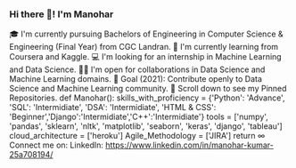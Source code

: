 ### Hi there 👋! I'm Manohar 

🎓 I'm currently pursuing Bachelors of Engineering in Computer Science & Engineering (Final Year) from CGC Landran.
🌱 I'm currently learning from Coursera and Kaggle.
💻 I'm looking for an internship in Machine Learning and Data Science.
🤝🏻 I'm open for collaborations in Data Science and Machine Learning domains.
🎯 Goal (2021): Contribute openly to Data Science and Machine Learning community.
📌 Scroll down to see my Pinned Repositories.
def Manohar():
  skills_with_proficiency = {'Python': 'Advance', 'SQL': 'Intermidiate', 'DSA': 'Intermidiate', 'HTML & CSS': 'Beginner','Django':'Intermidiate','C++':'Intermidiate'}
  tools = ['numpy', 'pandas', 'sklearn', 'nltk', 'matplotlib', 'seaborn', 'keras', 'django', 'tableau']
  cloud_architecture = ['heroku']
  Agile_Methodology = ['JIRA']
  return ∞
Connect me on:
LinkedIn: https://www.linkedin.com/in/manohar-kumar-25a708194/

<!--
**Manohar125643/Manohar125643** is a ✨ _special_ ✨ repository because its `README.md` (this file) appears on your GitHub profile.

Here are some ideas to get you started:

- 🔭 I’m currently working on ...
- 🌱 I’m currently learning ...
- 👯 I’m looking to collaborate on ...
- 🤔 I’m looking for help with ...
- 💬 Ask me about ...
- 📫 How to reach me: ...
- 😄 Pronouns: ...
- ⚡ Fun fact: ...
-->

